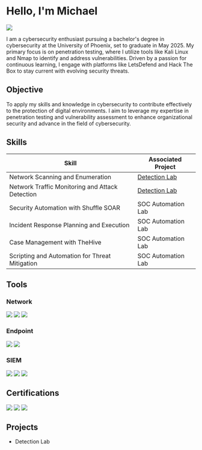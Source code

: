 # Hello, I'm Michael
<a href="https://linkedin.com/in/cybermmmichael"><img src="https://img.shields.io/badge/-LinkedIn-0072b1?&style=for-the-badge&logo=linkedin&logoColor=white" /></a>


I am a cybersecurity enthusiast pursuing a bachelor's degree in cybersecurity at the University of Phoenix, set to graduate in May 2025. My primary focus is on penetration testing, where I utilize tools like Kali Linux and Nmap to identify and address vulnerabilities. Driven by a passion for continuous learning, I engage with platforms like LetsDefend and Hack The Box to stay current with evolving security threats.

## Objective

To apply my skills and knowledge in cybersecurity to contribute effectively to the protection of digital environments. I aim to leverage my expertise in penetration testing and vulnerability assessment to enhance organizational security and advance in the field of cybersecurity.

## Skills

| Skill                                         | Associated Project         |
|-----------------------------------------------|----------------------------|
| Network Scanning and Enumeration          | <a href="https://drive.google.com/file/d/1-BJvZa_jdaazQMXfWQl7pZ7mO5-4dBFC/view?usp=drive_link">Detection Lab</a>|
| Network Traffic Monitoring and Attack Detection | <a href="https://google.com">Detection Lab</a>|
| Security Automation with Shuffle SOAR         | SOC Automation Lab|
| Incident Response Planning and Execution      | SOC Automation Lab|
| Case Management with TheHive                  | SOC Automation Lab|
| Scripting and Automation for Threat Mitigation | SOC Automation Lab|

## Tools


### Network
<div>
    <img src="https://img.shields.io/badge/-Wireshark-1679A7?&style=for-the-badge&logo=Wireshark&logoColor=white" />
<img src="https://img.shields.io/badge/-Nmap-00B2A9?&style=for-the-badge&logo=nmap&logoColor=white" />    
    <img src="https://img.shields.io/badge/-Netcat-000000?&style=for-the-badge&logo=netcat&logoColor=white" />
</div>

### Endpoint
<div>
    <img src="https://img.shields.io/badge/-CrowdStrike_Falcon-FF6F00?&style=for-the-badge&logo=crowdstrike&logoColor=white" />
    <img src="https://img.shields.io/badge/-Malwarebytes-005C99?&style=for-the-badge&logo=malwarebytes&logoColor=white" />
</div>

### SIEM
<div>
    <img src="https://img.shields.io/badge/-Elastic_Stack-005571?&style=for-the-badge&logo=elasticsearch&logoColor=white" />
    <img src="https://img.shields.io/badge/-Splunk-000000?&style=for-the-badge&logo=Splunk&logoColor=white" />
    <img src="https://img.shields.io/badge/-IBM_QRadar-0052CC?&style=for-the-badge&logo=ibm&logoColor=white" />
</div>

## Certifications
<div>
<img src="https://img.shields.io/badge/-Security%2B-FF0000?&style=for-the-badge&logo=CompTIA&logoColor=white" />
<img src="https://img.shields.io/badge/-Google_Cybersecurity_Certification-4285F4?&style=for-the-badge&logo=google&logoColor=white" />
<img src="https://img.shields.io/badge/-Cyber%20and%20Network%20Defense%20Certification-003A70?&style=for-the-badge&logo=university&logoColor=white" />

</div>

## Projects
- Detection Lab
